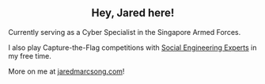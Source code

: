 <h2 align="center"> Hey, Jared here! </h2>

Currently serving as a Cyber Specialist in the Singapore Armed Forces.

I also play Capture-the-Flag competitions with <a href="https://ctftime.org/team/154571z">Social Engineering Experts</a> in my free time.

More on me at <a href="https://jaredmarcsong.com">jaredmarcsong.com</a>!
